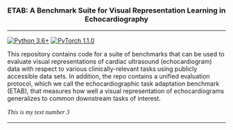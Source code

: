 <h3 align="center">
    <b> ETAB: A Benchmark Suite for Visual Representation Learning in Echocardiography </b>
</h3>

---------------

[![Python 3.6+](https://img.shields.io/badge/Platform-Python%203.6-blue.svg)](https://www.python.org/)
[![PyTorch 1.1.0](https://img.shields.io/badge/Implementation-Pytorch-brightgreen.svg)](https://pytorch.org/)

This repository contains code for a suite of benchmarks that can be used to evaluate visual representations of cardiac ultrasound (echocardiogram) data with respect to various clinically-relevant tasks using publicly accessible data sets. In addition, the repo contains a unified evaluation protocol, which we call the echocardiographic task adaptation benchmark (ETAB), that measures how well a visual representation of echocardiograms generalizes to common downstream tasks of interest.

<p style="font-family: times, serif; font-size:11pt; font-style:italic"> This is my text number 3 </p> 

---------------

